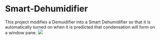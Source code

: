 # Smart-Dehumidifier

This project modifies a Demuidifier into a Smart Dehumidifier so that it is automatically turned on when it is predicted that condensation will form on a window pane.
<a target="_blank"  href="https://www.amazon.co.uk/gp/product/B07JDWJYKT/ref=as_li_tl?ie=UTF8&camp=1634&creative=6738&creativeASIN=B07JDWJYKT&linkCode=as2&tag=gadgeteering-21&linkId=ffbd3981e367cb4ae6a6e955e04639ec"><img border="0" src="//ws-eu.amazon-adsystem.com/widgets/q?_encoding=UTF8&MarketPlace=GB&ASIN=B07JDWJYKT&ServiceVersion=20070822&ID=AsinImage&WS=1&Format=_SL110_&tag=gadgeteering-21" ></a><img src="//ir-uk.amazon-adsystem.com/e/ir?t=gadgeteering-21&l=am2&o=2&a=B07JDWJYKT" width="1" height="1" border="0" alt="" style="border:none !important; margin:0px !important;" />
